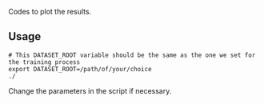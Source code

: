 Codes to plot the results.

## Usage
```
# This DATASET_ROOT variable should be the same as the one we set for the training process
export DATASET_ROOT=/path/of/your/choice
./
```

Change the parameters in the script if necessary.
